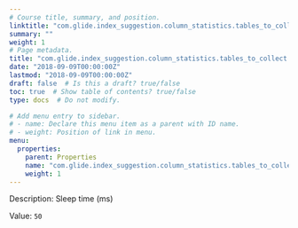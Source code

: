 ```yaml
---
# Course title, summary, and position.
linktitle: "com.glide.index_suggestion.column_statistics.tables_to_collect.sleep_time"
summary: ""
weight: 1
# Page metadata.
title: "com.glide.index_suggestion.column_statistics.tables_to_collect.sleep_time"
date: "2018-09-09T00:00:00Z"
lastmod: "2018-09-09T00:00:00Z"
draft: false  # Is this a draft? true/false
toc: true  # Show table of contents? true/false
type: docs  # Do not modify.

# Add menu entry to sidebar.
# - name: Declare this menu item as a parent with ID name.
# - weight: Position of link in menu.
menu:
  properties:
    parent: Properties
    name: "com.glide.index_suggestion.column_statistics.tables_to_collect.sleep_time"
    weight: 1
---
```


Description: Sleep time (ms)


Value: `50`